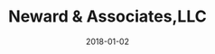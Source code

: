 ---
layout: site
title: "Neward & Associates,LLC"
date: 2018-01-02
categories: [community]
version: 1.2.10
major: 1
minor: 2
patch: 10
slug: neward-and-associates
link: http://www.newardassociates.com/
permalink: /sites/:slug
---